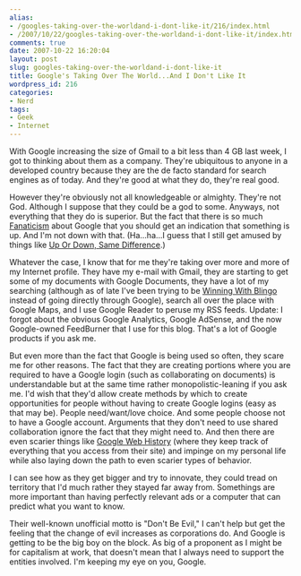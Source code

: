 ```yaml
---
alias:
- /googles-taking-over-the-worldand-i-dont-like-it/216/index.html
- /2007/10/22/googles-taking-over-the-worldand-i-dont-like-it/index.html
comments: true
date: 2007-10-22 16:20:04
layout: post
slug: googles-taking-over-the-worldand-i-dont-like-it
title: Google's Taking Over The World...And I Don't Like It
wordpress_id: 216
categories:
- Nerd
tags:
- Geek
- Internet
---
```


With Google increasing the size of Gmail to a bit less than 4 GB last week, I got to thinking about them as a company.  They're ubiquitous to anyone in a developed country because they are the de facto standard for search engines as of today.  And they're good at what they do, they're real good.

However they're obviously not all knowledgeable or almighty.  They're not God.  Although I suppose that they could be a god to some.  Anyways, not everything that they do is superior.  But the fact that there is so much [Fanaticism](http://www.goingthewongway.com/2007/01/28/fanaticism/) about Google that you should get an indication that something is up.  And I'm not down with that.  (Ha...ha...I guess that I still get amused by things like [Up Or Down, Same Difference](http://www.goingthewongway.com/2007/04/13/up-or-down-same-difference/).)

Whatever the case, I know that for me they're taking over more and more of my Internet profile.  They have my e-mail with Gmail, they are starting to get some of my documents with Google Documents, they have a lot of my searching (although as of late I've been trying to be [Winning With Blingo](http://www.goingthewongway.com/2007/09/28/winning-with-blingo/) instead of going directly through Google), search all over the place with Google Maps, and I use Google Reader to peruse my RSS feeds.   Update: I forgot about the obvious Google Analytics, Google AdSense, and the now Google-owned FeedBurner that I use for this blog.  That's a lot of Google products if you ask me.

But even more than the fact that Google is being used so often, they scare me for other reasons.  The fact that they are creating portions where you are required to have a Google login (such as collaborating on documents) is understandable but at the same time rather monopolistic-leaning if you ask me.  I'd wish that they'd allow create methods by which to create opportunities for people without having to create Google logins (easy as that may be).  People need/want/love choice.  And some people choose not to have a Google account.  Arguments that they don't need to use shared collaboration ignore the fact that they might need to.  And then there are even scarier things like [Google Web History](http://www.goingthewongway.com/2007/05/31/google-web-history/) (where they keep track of everything that you access from their site) and impinge on my personal life while also laying down the path to even scarier types of behavior.  

I can see how as they get bigger and try to innovate, they could tread on territory that I'd much rather they stayed far away from.  Somethings are more important than having perfectly relevant ads or a computer that can predict what you want to know.

Their well-known unofficial motto is "Don't Be Evil," I can't help but get the feeling that the change of evil increases as corporations do.  And Google is getting to be the big boy on the block.  As big of a proponent as I might be for capitalism at work, that doesn't mean that I always need to support the entities involved.  I'm keeping my eye on you, Google.
